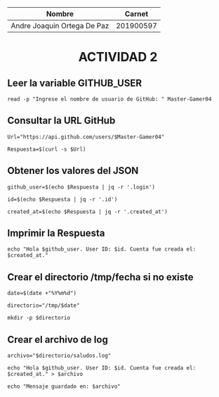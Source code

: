 
<center>

|Nombre| Carnet|
|--|--|
|Andre Joaquin Ortega De Paz|201900597|

# ACTIVIDAD 2
</center>

## Leer la variable GITHUB_USER

`read -p "Ingrese el nombre de usuario de GitHub: " Master-Gamer04`

## Consultar la URL GitHub

```
Url="https://api.github.com/users/$Master-Gamer04"

Respuesta=$(curl -s $Url)
```
## Obtener los valores del JSON
```
github_user=$(echo $Respuesta | jq -r '.login')

id=$(echo $Respuesta | jq -r '.id')

created_at=$(echo $Respuesta | jq -r '.created_at')
```

## Imprimir la Respuesta
```
echo "Hola $github_user. User ID: $id. Cuenta fue creada el: $created_at."
```

## Crear el directorio /tmp/fecha si no existe
```
date=$(date +"%Y%m%d")

directorio="/tmp/$date"

mkdir -p $directorio
```

## Crear el archivo de log
```
archivo="$directorio/saludos.log"

echo "Hola $github_user. User ID: $id. Cuenta fue creada el: $created_at." > $archivo

echo "Mensaje guardado en: $archivo"
```